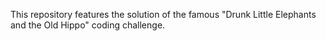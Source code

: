 This repository features the solution of the famous "Drunk Little Elephants and the Old Hippo" coding challenge.
